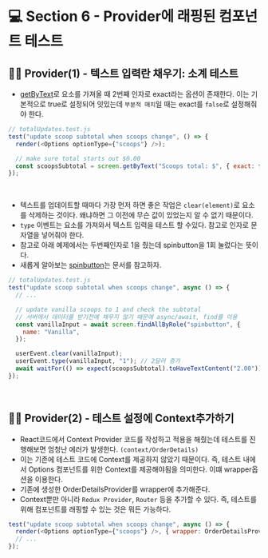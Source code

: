 # 💻 Section 6 - Provider에 래핑된 컴포넌트 테스트

## 🧑‍💻 Provider(1) - 텍스트 입력란 채우기: 소계 테스트

- [getByText](https://testing-library.com/docs/queries/bytext/)로 요소를 가져올 때 2번째 인자로 exact라는 옵션이 존재한다. 이는 기본적으로 true로 설정되어 잇있는데 `부분적 매치`일 때는 exact를 `false`로 설정해줘야 한다.

```js
// totalUpdates.test.js
test("update scoop subtotal when scoops change", () => {
  render(<Options optionType={"scoops"} />);

  // make sure total starts out $0.00
  const scoopsSubtotal = screen.getByText("Scoops total: $", { exact: false });
});
```

<br />

- 텍스트를 업데이트할 때마다 가장 먼저 하면 좋은 작업은 `clear(element)`로 요소를 삭제하는 것이다. 왜냐하면 그 이전에 무슨 값이 있었는지 알 수 없기 때문이다.
- `type` 이벤트는 요소를 가져와서 텍스트 입력을 테스트 할 수있다. 참고로 인자로 문자열을 넣어줘야 한다.
- 참고로 아래 예제에서는 두번째인자로 1을 줬는데 spinbutton을 1회 눌렀다는 뜻이다.
- 새롭게 알아보는 [spinbutton](https://developer.mozilla.org/en-US/docs/Web/Accessibility/ARIA/Roles/spinbutton_role)는 문서를 참고하자.

```js
// totalUpdates.test.js
test("update scoop subtotal when scoops change", async () => {
  // ...

  // update vanilla scoops to 1 and check the subtotal
  // 서버에서 데이터를 받기전에 채우지 않기 때문에 async/await, find를 이용
  const vanillaInput = await screen.findAllByRole("spinbutton", {
    name: "Vanilla",
  });

  userEvent.clear(vanillaInput);
  userEvent.type(vanillaInput, "1"); // 2달러 증가
  await waitFor(() => expect(scoopsSubtotal).toHaveTextContent("2.00"));
});
```

<br />

## 🧑‍💻 Provider(2) - 테스트 설정에 Context추가하기

- React코드에서 Context Provider 코드를 작성하고 적용을 해줬는데 테스트를 진행해보면 엄청난 에러가 발생한다. `(context/OrderDetails)`
- 이는 기존에 테스트 코드에 Context를 제공하지 않았기 때문이다. 즉, 테스트 내에서 Options 컴포넌트를 위한 Context를 제공해야됨을 의미한다. 이떄 wrapper옵션을 이용한다.
- 기존에 생성한 OrderDetailsProvider를 wrapper에 추가해준다.
- Context뿐만 아니라 `Redux Provider`, `Router` 등을 추가할 수 있다. 즉, 테스트를 위해 컴포넌트를 래핑할 수 있는 것은 뭐든 가능하다.

```js
test("update scoop subtotal when scoops change", async () => {
  render(<Options optionType={"scoops"} />, { wrapper: OrderDetailsProvider });
  // ...
});
```

<br />
